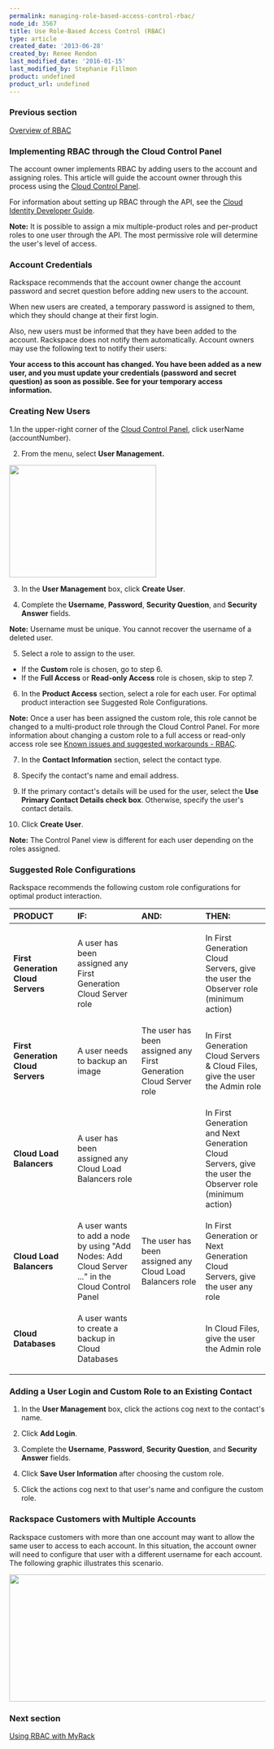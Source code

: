 ```yaml
---
permalink: managing-role-based-access-control-rbac/
node_id: 3567
title: Use Role-Based Access Control (RBAC)
type: article
created_date: '2013-06-28'
created_by: Renee Rendon
last_modified_date: '2016-01-15'
last_modified_by: Stephanie Fillmon
product: undefined
product_url: undefined
---
```


### Previous section

[Overview of RBAC](/how-to/overview-role-based-access-control-rbac)

### Implementing RBAC through the Cloud Control Panel

The account owner implements RBAC by adding users to the account and
assigning roles. This article will guide the account owner through this
process using the [Cloud Control Panel](https://mycloud.rackspace.com/).

For information about setting up RBAC through the API, see the [Cloud Identity Developer Guide](https://developer.rackspace.com/docs/cloud-identity/v2/developer-guide/).

**Note:** It is possible to assign a mix multiple-product roles and
per-product roles to one user through the API. The most permissive role
will determine the user's level of access.

### Account Credentials

Rackspace recommends that the account owner change the account password
and secret question before adding new users to the account.

When new users are created, a temporary password is assigned to
them, which they should change at their first login.

Also, new users must be informed that they have been added to the
account. Rackspace does not notify them automatically. Account owners
may use the following text to notify their users:

**Your access to this account has changed. You have been added as a new
user, and you must update your credentials (password and secret
question) as soon as possible. See <Insert Name> for your
temporary access information.**

### Creating New Users

1.In the upper-right corner of the [Cloud Control Panel](https://mycloud.rackspace.com/),
click userName (accountNumber).

2. From the menu, select **User Management.**

  <img src="{% asset_path general/managing-role-based-access-control-rbac/UserManagement_1.png %}" width="289" height="221" />

3. In the **User Management** box, click **Create User**.

4. Complete the **Username**, **Password**, **Security Question**, and
**Security Answer** fields.

  **Note:** Username must be unique. You cannot recover the
username of a deleted user.

5. Select a role to assign to the user.

-   If the **Custom** role is chosen, go to
    step 6.
-   If the **Full Access** or **Read-only Access** role is chosen,
    skip to step 7.

6. In the **Product Access** section, select a role for each user. For
optimal product interaction see Suggested Role
Configurations.

  **Note:** Once a user has been assigned the custom role, this
role cannot be changed to a multi-product role through the Cloud Control
Panel. For more information about changing a custom role to a full
access or read-only access role see [Known issues and suggested workarounds - RBAC](/how-to/known-issues-and-suggested-workarounds-role-based-access-control-rbac).

7. In the **Contact Information** section, select the contact type.

8. Specify the contact's name and email address.

9. If the primary contact's details will be used for the user, select
the **Use Primary Contact Details check box**. Otherwise, specify the
user's contact details.

10. Click **Create User**.

  **Note:** The Control Panel view is different for each user
depending on the roles assigned.

### Suggested Role Configurations

Rackspace recommends the following custom role configurations for
optimal product interaction.

<table>
<colgroup>
<col width="25%" />
<col width="25%" />
<col width="25%" />
<col width="25%" />
</colgroup>
<thead>
<tr class="header">
<th align="left">PRODUCT</th>
<th align="left">IF:</th>
<th align="left">AND:</th>
<th align="left">THEN:</th>
</tr>
</thead>
<tbody>
<tr class="odd">
<td align="left"><strong>First Generation Cloud Servers</strong></td>
<td align="left"><p>A user has been assigned any First Generation Cloud Server role</p></td>
<td align="left"><p> </p></td>
<td align="left"><p>In First Generation<span> Cloud Servers, g</span><span>ive the user the Observer role</span><span> </span><span>(minimum action)</span></p></td>
</tr>
<tr class="even">
<td align="left"><strong>First Generation Cloud Servers</strong> </td>
<td align="left">A user needs to backup an image</td>
<td align="left">The user has been assigned any First Generation Cloud Server <span>role </span></td>
<td align="left">In First Generation Cloud Servers &amp; Cloud Files, give the user the Admin role </td>
</tr>
<tr class="odd">
<td align="left"><strong>Cloud Load Balancers</strong></td>
<td align="left"><p>A user has been assigned any Cloud Load Balancers role</p></td>
<td align="left"><p> </p></td>
<td align="left"><p>In First Generation and Next Generation Cloud Servers, g<span>ive the user the Observer role</span><span> </span><span>(minimum action)</span></p></td>
</tr>
<tr class="even">
<td align="left"><strong>Cloud Load Balancers </strong></td>
<td align="left">A user wants to add a node by using &quot;Add Nodes: Add Cloud Server ...&quot; in the Cloud Control Panel</td>
<td align="left">The user has been assigned any Cloud Load Balancers role</td>
<td align="left">In First Generation or Next Generation Cloud Servers, give the user any role </td>
</tr>
<tr class="odd">
<td align="left"><p><strong>Cloud Databases</strong></p></td>
<td align="left"><p>A user wants to create a backup in Cloud Databases</p></td>
<td align="left"><p> </p></td>
<td align="left"><p>In Cloud Files, give the user the Admin role</p></td>
</tr>
</tbody>
</table>

### Adding a User Login and Custom Role to an Existing Contact

1. In the **User Management** box, click the actions cog next to the
contact's name.

2. Click **Add Login**.

3. Complete the **Username**, **Password**, **Security Question**, and
**Security Answer** fields.

4. Click **Save User Information** after choosing the custom
role.

5. Click the actions cog next to that user's name and configure
the custom role.

### Rackspace Customers with Multiple Accounts

Rackspace customers with more than one account may want to allow the
same user to access to each account. In this situation, the account
owner will need to configure that user with a different username for
each account. The following graphic illustrates this scenario.

<img src="{% asset_path general/managing-role-based-access-control-rbac/MutiAccountsRBAC.png %}" width="534" height="250" />

### Next section

[Using RBAC with MyRack](/how-to/using-rbac-with-myrackspace)
